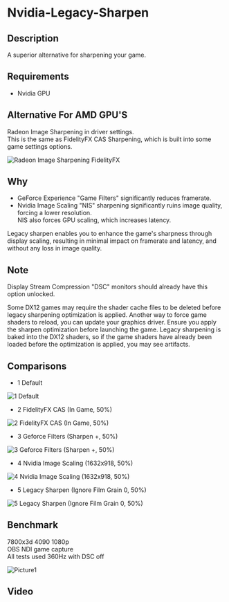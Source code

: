 # Nvidia-Legacy-Sharpen

## Description
A superior alternative for sharpening your game.

## Requirements
- Nvidia GPU

## Alternative For AMD GPU'S
Radeon Image Sharpening in driver settings. <br>
This is the same as FidelityFX CAS Sharpening, which is built into some game settings options.

![Radeon Image Sharpening FidelityFX](https://github.com/fr33thytweaks/Nvidia-Legacy-Sharpen/assets/168888348/9dc543a9-dc2e-4298-a096-d67c060d7e9c)


## Why
- GeForce Experience "Game Filters" significantly reduces framerate.
- Nvidia Image Scaling "NIS" sharpening significantly ruins image quality, forcing a lower resolution.
 <br> NIS also forces GPU scaling, which increases latency.

Legacy sharpen enables you to enhance the game's sharpness through display scaling, resulting in minimal impact on framerate and latency, and without any loss in image quality.

## Note
Display Stream Compression "DSC" monitors should already have this option unlocked.

Some DX12 games may require the shader cache files to be deleted before legacy sharpening optimization is applied.
Another way to force game shaders to reload, you can update your graphics driver. Ensure you apply the sharpen optimization before launching the game.
Legacy sharpening is baked into the DX12 shaders, so if the game shaders have already been loaded before the optimization is applied, you may see artifacts.

## Comparisons

- 1 Default

![1 Default](https://github.com/fr33thytweaks/Nvidia-Legacy-Sharpen/assets/168888348/f45442f4-180f-4c0d-a4f2-ddbd5eab6ed9)

- 2 FidelityFX CAS (In Game, 50%)

![2 FidelityFX CAS (In Game, 50%)](https://github.com/fr33thytweaks/Nvidia-Legacy-Sharpen/assets/168888348/7bb625f7-4831-4667-9f56-bb2ef574300c)

- 3 Geforce Filters (Sharpen +, 50%)

![3 Geforce Filters (Sharpen +, 50%)](https://github.com/fr33thytweaks/Nvidia-Legacy-Sharpen/assets/168888348/4c2a5f9f-14e5-4eb0-8e3f-83ff69af7c46)

- 4 Nvidia Image Scaling (1632x918, 50%)

![4 Nvidia Image Scaling (1632x918, 50%)](https://github.com/fr33thytweaks/Nvidia-Legacy-Sharpen/assets/168888348/1498695d-d533-430c-af0c-ee81313c1050)

- 5 Legacy Sharpen (Ignore Film Grain 0, 50%)

![5 Legacy Sharpen (Ignore Film Grain 0, 50%)](https://github.com/fr33thytweaks/Nvidia-Legacy-Sharpen/assets/168888348/aedd052b-7fd7-475e-a904-44011cddae93)


## Benchmark
7800x3d 4090 1080p<br>
OBS NDI game capture<br>
All tests used 360Hz with DSC off

![Picture1](https://github.com/fr33thytweaks/Nvidia-Legacy-Sharpen/assets/168888348/a703040f-8717-4082-9915-697dbe466e9e)

## Video
